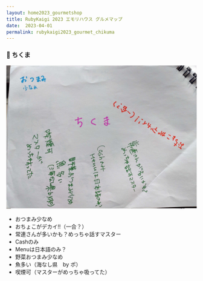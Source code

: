 ```yaml
---
layout: home2023_gourmetshop
title: RubyKaigi 2023 エモリハウス グルメマップ
date:  2023-04-01
permalink: rubykaigi2023_gourmet_chikuma
---
```

<div class="container">
  <h3 id="chikuma">🍶 ちくま</h3>
  <div class="row">
    <div class="col-md-6">
      <img src="/assets/images/rubykaigi2023_gourmetmap/chikuma.jpg" class="hand-write">
    </div>
    <div class="col-md-6">
      <ul>
		<li>おつまみ少なめ</li>
		<li>おちょこがデカイ!!（一合？）</li>
		<li>常連さんが多いかも？めっちゃ話すマスター</li>
		<li>Cashのみ</li>
		<li>Menuは日本語のみ？</li>
		<li>野菜おつまみ少なめ</li>
		<li>魚多い（海なし県　by ポ）</li>
		<li>喫煙可（マスターがめっちゃ吸ってた）</li>
      </ul>
    </div>
  </div>
</div>
